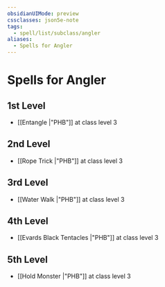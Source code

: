 ```yaml
---
obsidianUIMode: preview
cssclasses: json5e-note
tags:
  - spell/list/subclass/angler
aliases:
  - Spells for Angler
---
```

# Spells for Angler

## 1st Level

- [[Entangle \|"PHB"]] at class level 3

## 2nd Level

- [[Rope Trick \|"PHB"]] at class level 3

## 3rd Level

- [[Water Walk \|"PHB"]] at class level 3

## 4th Level

- [[Evards Black Tentacles \|"PHB"]] at class level 3

## 5th Level

- [[Hold Monster \|"PHB"]] at class level 3
